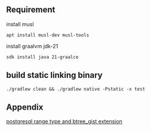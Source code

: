 ## Requirement

install musl

```shell
apt install musl-dev musl-tools
```

install graalvm jdk-21

```shell
sdk install java 21-graalce
```

## build static linking binary

```shell
./gradlew clean && ./gradlew native -Pstatic -x test
```

## Appendix

[postgresql range type and btree_gist extension](https://www.postgresql.org/docs/current/rangetypes.html)


